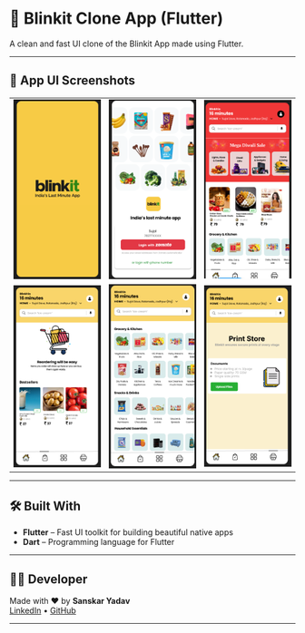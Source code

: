 # 🚀 Blinkit Clone App (Flutter)

A clean and fast UI clone of the Blinkit App made using Flutter.

---

## 📸 App UI Screenshots

<table>
  <tr>
    <td><img src="screenshots/1.png" alt="Screenshot 1" width="250"/></td>
    <td><img src="screenshots/2.png" alt="Screenshot 2" width="250"/></td>
    <td><img src="screenshots/3.png" alt="Screenshot 3" width="250"/></td>
  </tr>
  <tr>
    <td><img src="screenshots/4.png" alt="Screenshot 4" width="250"/></td>
    <td><img src="screenshots/5.png" alt="Screenshot 5" width="250"/></td>
    <td><img src="screenshots/6.png" alt="Screenshot 6" width="250"/></td>
  </tr>
</table>

---

## 🛠️ Built With

- **Flutter** – Fast UI toolkit for building beautiful native apps
- **Dart** – Programming language for Flutter

---

## 👨‍💻 Developer

Made with ❤️ by **Sanskar Yadav**  
[LinkedIn](https://www.linkedin.com/in/your-profile) • [GitHub](https://github.com/yadavsanskar591)

---

